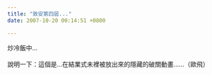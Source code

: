 ```yaml
---
title: "敦安第四屆..."
date: 2007-10-20 00:14:51 +0800

---
```

炒冷飯中...<br /><br />說明一下：這個是...在結業式未裡被放出來的隱藏的破關動畫......（歐飛）<br /><br /><br /><object width="425" height="350"><param name="movie" value="http://www.youtube.com/v/NKmqZ8yz6VM" /><param name="wmode" value="transparent" /><embed width="425" height="350" src="http://www.youtube.com/v/NKmqZ8yz6VM" type="application/x-shockwave-flash" wmode="transparent"></embed></object>
